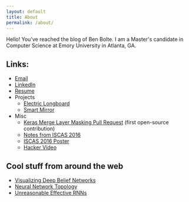```yaml
---
layout: default
title: About
permalink: /about/
---
```


Hello! You've reached the blog of Ben Bolte. I am a Master's candidate in Computer Science at Emory University in Atlanta, GA.

## Links:
- [Email](mailto:bkbolte18@gmail.com)
- [LinkedIn](https://www.linkedin.com/in/benjamin-bolte-37337686)
- [Resume](https://github.com/codekansas/jobs/blob/master/resume/cv_12.pdf)
- Projects
  - [Electric Longboard](https://github.com/codekansas/electric-longboard)
  - [Smart Mirror](https://github.com/codekansas/hackemory-2016)
- Misc
  - [Keras Merge Layer Masking Pull Request](https://github.com/fchollet/keras/pull/2413) (first open-source contribution)
  - [Notes from ISCAS 2016](https://github.com/codekansas/iscas2016)
  - [ISCAS 2016 Poster](https://github.com/codekansas/FpaaApp)
  - [Hacker Video](https://www.youtube.com/watch?v=myT1HfmJ43Q)

## Cool stuff from around the web
 - [Visualizing Deep Belief Networks](https://www.cs.toronto.edu/~hinton/adi/index.htm)
 - [Neural Network Topology](http://colah.github.io/posts/2014-03-NN-Manifolds-Topology/)
 - [Unreasonable Effective RNNs](http://karpathy.github.io/2015/05/21/rnn-effectiveness/)
